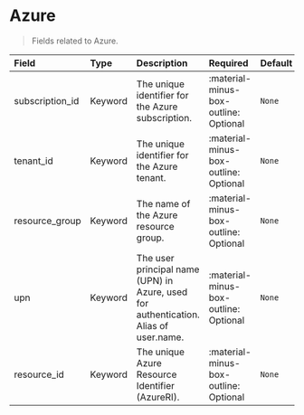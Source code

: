 [comment]: # (AUTOGENERATED MARKDOWN CONTENT)
# Azure
> Fields related to Azure.

| Field | Type | Description | Required | Default |
| :--- | :--- | :--- | :--- | :--- |
| subscription_id | Keyword | The unique identifier for the Azure subscription. | :material-minus-box-outline: Optional | `None` |
| tenant_id | Keyword | The unique identifier for the Azure tenant. | :material-minus-box-outline: Optional | `None` |
| resource_group | Keyword | The name of the Azure resource group. | :material-minus-box-outline: Optional | `None` |
| upn | Keyword | The user principal name (UPN) in Azure, used for authentication. Alias of user.name. | :material-minus-box-outline: Optional | `None` |
| resource_id | Keyword | The unique Azure Resource Identifier (AzureRI). | :material-minus-box-outline: Optional | `None` |